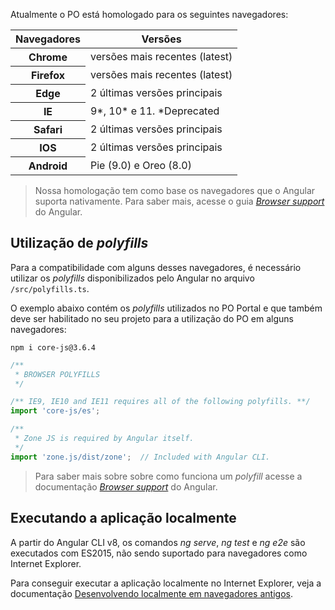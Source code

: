 [comment]: # (@label Compatibilidade com os navegadores)
[comment]: # (@link guides/browser-support)

Atualmente o PO está homologado para os seguintes navegadores:

<div class="po-row">
  <div class="po-xl-6 po-lg-8 po-md-10 po-sm-12">
    <table class="po-table">
    <thead>
      <tr class="po-table-header">
        <th class="po-table-header-ellipsis">Navegadores</th>
        <th class="po-table-header-ellipsis">Versões</th>
      </tr>
    </thead>
    <tbody>
      <tr class="po-table-row">
        <th class="po-table-column">Chrome</th>
        <td class="po-table-column">versões mais recentes (latest)</td>
      </tr>
      <tr class="po-table-row">
        <th class="po-table-column">Firefox</th>
        <td class="po-table-column">versões mais recentes (latest)</td>
      </tr>
      <tr class="po-table-row">
        <th class="po-table-column">Edge</th>
        <td class="po-table-column">2 últimas versões principais</td>
      </tr>
      <tr class="po-table-row">
        <th class="po-table-column">IE</th>
        <td class="po-table-column">9*, 10* e 11. *Deprecated</td>
      </tr>
      <tr class="po-table-row">
        <th class="po-table-column">Safari</th>
        <td class="po-table-column">2 últimas versões principais</td>
      </tr>
      <tr class="po-table-row">
        <th class="po-table-column">IOS</th>
        <td class="po-table-column">2 últimas versões principais</td>
      </tr>
      <tr class="po-table-row">
        <th class="po-table-column">Android</th>
        <td class="po-table-column">Pie (9.0) e Oreo (8.0)</td>
      </tr>
    </tbody>
    </table>
  </div>
</div>

> Nossa homologação tem como base os navegadores que o Angular suporta nativamente. Para saber mais, acesse o guia
[*Browser support*](https://angular.io/guide/browser-support) do Angular.

## Utilização de *polyfills*

Para a compatibilidade com alguns desses navegadores, é necessário utilizar os *polyfills*
disponibilizados pelo Angular no arquivo `/src/polyfills.ts`.

O exemplo abaixo contém os *polyfills* utilizados no PO Portal e que também deve ser habilitado no seu projeto para a utilização do PO em alguns navegadores:

```
npm i core-js@3.6.4
```

``` javascript
/**
 * BROWSER POLYFILLS
 */

/** IE9, IE10 and IE11 requires all of the following polyfills. **/
import 'core-js/es';

/**
 * Zone JS is required by Angular itself.
 */
import 'zone.js/dist/zone';  // Included with Angular CLI.

```

> Para saber mais sobre sobre como funciona um *polyfill*
acesse a documentação [*Browser support*](https://angular.io/guide/browser-support) do Angular.

## Executando a aplicação localmente

A partir do Angular CLI v8, os comandos *ng serve*, *ng test* e *ng e2e* são executados com ES2015, não sendo suportado para navegadores como Internet Explorer.

Para conseguir executar a aplicação localmente no Internet Explorer, veja a documentação [Desenvolvendo localmente em navegadores antigos](https://angular.io/guide/deployment#local-development-in-older-browsers).
